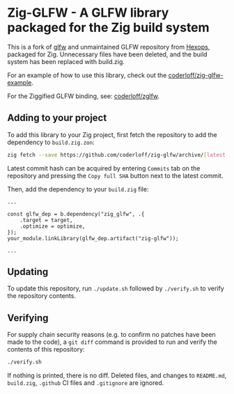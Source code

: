 # Zig-GLFW - A GLFW library packaged for the Zig build system

This is a fork of [glfw](https://github.com/glfw/glfw) and unmaintained GLFW repository from [Hexops](https://github.com/hexops), packaged for Zig. Unnecessary files have been deleted, and the build system has been replaced with build.zig.

For an example of how to use this library, check out the [coderloff/zig-glfw-example](https://github.com/coderloff/zig-glfw-example).

For the Ziggified GLFW binding, see: [coderloff/zglfw](https://github.com/coderloff/zglfw).

## Adding to your project

To add this library to your Zig project, first fetch the repository to add the dependency to `build.zig.zon`:
```bash
zig fetch --save https://github.com/coderloff/zig-glfw/archive/[latest-commit-hash].zip
```

Latest commit hash can be acquired by entering `Commits` tab on the repository and pressing the `Copy full SHA` button next to the latest commit.

Then, add the dependency to your `build.zig` file:
```zig
...

const glfw_dep = b.dependency("zig_glfw", .{
    .target = target,
    .optimize = optimize,
});
your_module.linkLibrary(glfw_dep.artifact("zig-glfw"));

...
```

## Updating

To update this repository, run `./update.sh` followed by `./verify.sh` to verify the repository contents.

## Verifying

For supply chain security reasons (e.g. to confirm no patches have been made to the code), a `git diff` command is provided to run and verify the contents of this repository:

```sh
./verify.sh
```

If nothing is printed, there is no diff. Deleted files, and changes to `README.md`, `build.zig`, `.github` CI files and `.gitignore` are ignored.